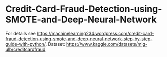 # Credit-Card-Fraud-Detection-using-SMOTE-and-Deep-Neural-Network
For details see https://machinelearning234.wordpress.com/credit-card-fraud-detection-using-smote-and-deep-neural-network-step-by-step-guide-with-python/.
Dataset: https://www.kaggle.com/datasets/mlg-ulb/creditcardfraud

